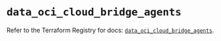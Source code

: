 # `data_oci_cloud_bridge_agents`

Refer to the Terraform Registry for docs: [`data_oci_cloud_bridge_agents`](https://registry.terraform.io/providers/oracle/oci/6.37.0/docs/data-sources/cloud_bridge_agents).
